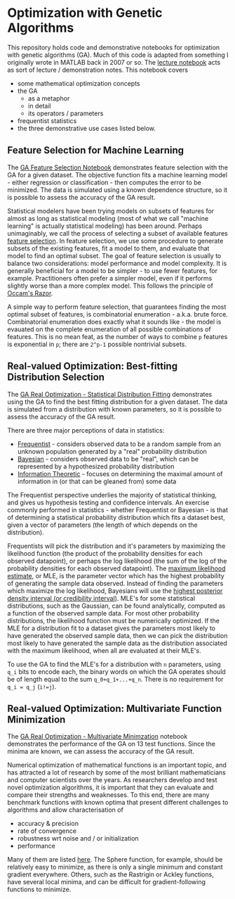 # Optimization with Genetic Algorithms

This repository holds code and demonstrative notebooks for optimization with genetic algorithms (GA). Much of this code is adapted from something I originally wrote in MATLAB back in 2007 or so. The [lecture notebook](./notebooks/lecture.ipynb) acts as sort of lecture / demonstration notes. This notebook covers

- some mathematical optimization concepts
- the GA
	- as a metaphor
	- in detail
	- its operators / parameters
- frequentist statistics
- the three demonstrative use cases listed below.

## Feature Selection for Machine Learning
The [GA Feature Selection Notebook](./notebooks/GA_FeatureSelection.ipynb) demonstrates feature selection with the GA for a given dataset. The objective function fits a machine learning model - either regression or classification - then computes the error to be minimized. The data is simulated using a known dependence structure, so it is possible to assess the accuracy of the GA result.

Statistical modelers have been trying models on subsets of features for almost as long as statistical modeling (most of what we call "machine learning" is actually statistical modeling) has been around. Perhaps unimaginably, we call the process of selecting a subset of available features [feature selection](https://en.wikipedia.org/wiki/Feature_selection). In feature selection, we use some procedure to generate subsets of the existing features, fit a model to them, and evaluate that model to find an optimal subset. The goal of feature selection is usually to balance two considerations: model performance and model complexity. It is generally beneficial for a model to be simpler - to use fewer features, for example. Practitioners often prefer a simpler model, even if it performs slightly worse than a more complex model. This follows the principle of [Occam's Razor](https://en.wikipedia.org/wiki/Occam%27s_razor).

A simple way to perform feature selection, that guarantees finding the most optimal subset of features, is combinatorial enumeration - a.k.a. brute force. Combinatorial enumeration does exactly what it sounds like - the model is evauated on the complete enumeration of all possible combinations of features. This is no mean feat, as the number of ways to combine `p` features is exponential in `p`; there are `2^p-1` possible nontrivial subsets.

## Real-valued Optimization: Best-fitting Distribution Selection
The [GA Real Optimization - Statistical Distribution Fitting](./notebooks/GA_RealOptimization_DistFit.ipynb) demonstrates using the GA to find the best fitting distribution for a given dataset. The data is simulated from a distribution with known parameters, so it is possible to assess the accuracy of the GA result.

There are three major perceptions of data in statistics:

- [Frequentist](https://en.wikipedia.org/wiki/Frequentist_inference) - considers observed data to be a random sample from an unknown population generated by a "real" probability distribution
- [Bayesian](https://en.wikipedia.org/wiki/Bayesian_inference) - considers observed data to be "real", which can be represented by a hypothesized probability distribution
- [Information Theoretic](https://en.wikipedia.org/wiki/Information_theory) - focuses on determining the maximal amount of information in (or that can be gleaned from) some data

The Frequentist perspective underlies the majority of statistical thinking, and gives us hypothesis testing and confidence intervals. An exercise commonly performed in statistics - whether Frequentist or Bayesian - is that of determining a statistical probability distribution which fits a dataset best, given a vector of parameters (the length of which depends on the distribution).

Frequentists will pick the distribution and it's parameters by maximizing the likelihood function (the product of the probability densities for each observed datapoint), or perhaps the log likelihood (the sum of the log of the probability densities for each observed datapoint). The [maximum likelihood estimate](https://en.wikipedia.org/wiki/Maximum_likelihood_estimation), or MLE, is the parameter vector which has the highest probability of generating the sample data observed. Instead of finding the parameters which maximize the log likelihood, Bayesians will use the [highest posterior density interval (or credibility interval)](https://en.wikipedia.org/wiki/Credible_interval). MLE's for some statistical distributions, such as the Gaussian, can be found analytically, computed as a function of the observed sample data. For most other probability distributions, the likelihood function must be numerically optimized. If the MLE for a distribution fit to a dataset gives the parameters most likely to have generated the observed sample data, then we can pick the distribution most likely to have generated the sample data as the distribution associated with the maximum likelihood, when all are evaluated at their MLE's.

To use the GA to find the MLE's for a distribution with `n` parameters, using `q_i` bits to encode each, the binary words on which the GA operates should be of length equal to the sum `q_0+q_1+...+q_n`. There is no requirement for `q_i = q_j` (`i!=j`).


## Real-valued Optimization: Multivariate Function Minimization
The [GA Real Optimization - Multivariate Minimzation](./notebooks/GA_RealOptimization_MultivarMin.ipynb) notebook demonstrates the performance of the GA on 13 test functions. Since the minima are known, we can assess the accuracy of the GA result.

Numerical optimization of mathematical functions is an important topic, and has attracted a lot of research by some of the most brilliant mathematicians and computer scientists over the years. As researchers develop and test novel optimization algorithms, it is important that they can evaluate and compare their strengths and weaknesses. To this end, there are many benchmark functions with known optima that present different challenges to algorithms and allow characterisation of

- accuracy & precision
- rate of convergence
- robustness wrt noise and / or initialization
- performance

Many of them are listed [here](https://en.wikipedia.org/wiki/Test_functions_for_optimization). The Sphere function, for example, should be relatively easy to minimize, as there is only a single minimum and constant gradient everywhere. Others, such as the Rastrigin or Ackley functions, have several local minima, and can be difficult for gradient-following functions to minimize.